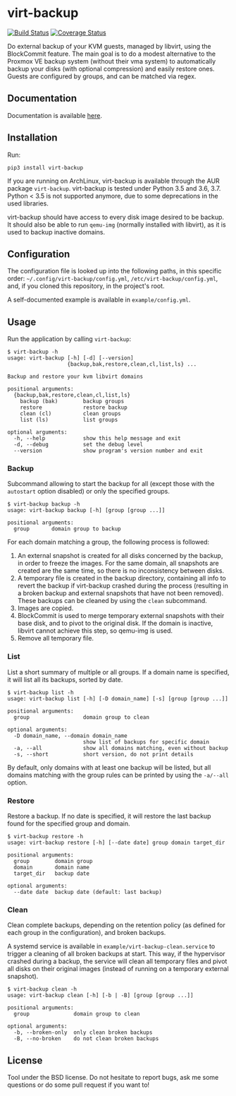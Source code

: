 virt-backup
===========

[![Build Status](https://travis-ci.org/aruhier/virt-backup.svg?branch=master)](https://travis-ci.org/aruhier/virt-backup)  [![Coverage Status](https://coveralls.io/repos/github/aruhier/virt-backup/badge.svg?branch=master)](https://coveralls.io/github/aruhier/virt-backup?branch=master)

Do external backup of your KVM guests, managed by libvirt, using the
BlockCommit feature. The main goal is to do a modest alternative to the Proxmox
VE backup system (without their vma system) to automatically backup your disks
(with optional compression) and easily restore ones. Guests are configured by
groups, and can be matched via regex.


Documentation
-------------

Documentation is available [here](https://virt-backup.readthedocs.io/).


Installation
------------

Run:

```
pip3 install virt-backup
```

If you are running on ArchLinux, virt-backup is available through the AUR
package `virt-backup`.
virt-backup is tested under Python 3.5 and 3.6, 3.7. Python < 3.5 is not
supported anymore, due to some deprecations in the used libraries.

virt-backup should have access to every disk image desired to be backup. It
should also be able to run `qemu-img` (normally installed with libvirt), as it
is used to backup inactive domains.


Configuration
-------------

The configuration file is looked up into the following paths, in this specific
order: `~/.config/virt-backup/config.yml`, `/etc/virt-backup/config.yml`, and,
if you cloned this repository, in the project's root.

A self-documented example is available in `example/config.yml`.


Usage
-----

Run the application by calling `virt-backup`:

```
$ virt-backup -h
usage: virt-backup [-h] [-d] [--version]
                   {backup,bak,restore,clean,cl,list,ls} ...

Backup and restore your kvm libvirt domains

positional arguments:
  {backup,bak,restore,clean,cl,list,ls}
    backup (bak)        backup groups
    restore             restore backup
    clean (cl)          clean groups
    list (ls)           list groups

optional arguments:
  -h, --help            show this help message and exit
  -d, --debug           set the debug level
  --version             show program's version number and exit
```

### Backup

Subcommand allowing to start the backup for all (except those with the
`autostart` option disabled) or only the specified groups.

```
$ virt-backup backup -h
usage: virt-backup backup [-h] [group [group ...]]

positional arguments:
  group       domain group to backup
```

For each domain matching a group, the following process is followed:
  1. An external snapshot is created for all disks concerned by the backup, in
     order to freeze the images. For the same domain, all snapshots are created
     are the same time, so there is no inconsistency between disks.
  2. A temporary file is created in the backup directory, containing all info
     to revert the backup if virt-backup crashed during the process (resulting
     in a broken backup and external snapshots that have not been removed).
     These backups can be cleaned by using the `clean` subcommand.
  3. Images are copied.
  4. BlockCommit is used to merge temporary external snapshots with their base
     disk, and to pivot to the original disk. If the domain is inactive,
     libvirt cannot achieve this step, so qemu-img is used.
  5. Remove all temporary file.


### List

List a short summary of multiple or all groups. If a domain name is specified,
it will list all its backups, sorted by date.

```
$ virt-backup list -h
usage: virt-backup list [-h] [-D domain_name] [-s] [group [group ...]]

positional arguments:
  group                 domain group to clean

optional arguments:
  -D domain_name, --domain domain_name
                        show list of backups for specific domain
  -a, --all             show all domains matching, even without backup
  -s, --short           short version, do not print details
```

By default, only domains with at least one backup will be listed, but all
domains matching with the group rules can be printed by using the `-a/--all`
option.

### Restore

Restore a backup. If no date is specified, it will restore the last backup
found for the specified group and domain.

```
$ virt-backup restore -h
usage: virt-backup restore [-h] [--date date] group domain target_dir

positional arguments:
  group        domain group
  domain       domain name
  target_dir   backup date

optional arguments:
  --date date  backup date (default: last backup)
```

### Clean

Clean complete backups, depending on the retention policy (as defined for each
group in the configuration), and broken backups.

A systemd service is available in `example/virt-backup-clean.service` to
trigger a cleaning of all broken backups at start. This way, if the hypervisor
crashed during a backup, the service will clean all temporary files and pivot
all disks on their original images (instead of running on a temporary
external snapshot).

```
$ virt-backup clean -h
usage: virt-backup clean [-h] [-b | -B] [group [group ...]]

positional arguments:
  group              domain group to clean

optional arguments:
  -b, --broken-only  only clean broken backups
  -B, --no-broken    do not clean broken backups
```

License
-------

Tool under the BSD license. Do not hesitate to report bugs, ask me some
questions or do some pull request if you want to!
